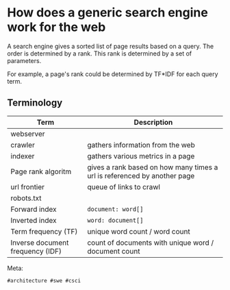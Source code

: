 # How does a generic search engine work for the web

A search engine gives a sorted list of page results based on a query. The order
is determined by a rank. This rank is determined by a set of parameters.

For example, a page's rank could be determined by TF\*IDF for each query term.

## Terminology

| Term                             | Description                                                              |
| -------------------------------- | ------------------------------------------------------------------------ |
| webserver                        |                                                                          |
| crawler                          | gathers information from the web                                         |
| indexer                          | gathers various metrics in a page                                        |
| Page rank algoritm               | gives a rank based on how many times a url is referenced by another page |
| url frontier                     | queue of links to crawl                                                  |
| robots.txt                       |                                                                          |
| Forward index                    | `document: word[]`                                                       |
| Inverted index                   | `word: document[]`                                                       |
| Term frequency (TF)              | unique word count / word count                                           |
| Inverse document frequency (IDF) | count of documents with unique word / document count                     |

Meta:

    #architecture #swe #csci
